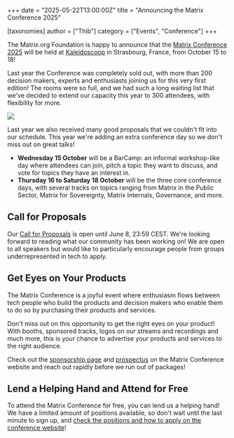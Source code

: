 +++
date = "2025-05-22T13:00:00Z"
title = "Announcing the Matrix Conference 2025"

[taxonomies]
author = ["Thib"]
category = ["Events", "Conference"]
+++


The Matrix.org Foundation is happy to announce that the [Matrix Conference 2025](https://2025.matrix.org/) will be held at [Kaleidoscoop](https://www.kaleidos.coop/) in Strasbourg, France, from October 15 to 18!

Last year the Conference was completely sold out, with more than 200 decision makers, experts and enthusiasts joining us for this very first edition! The rooms were so full, and we had such a long waiting list that we've decided to extend our capacity this year to 300 attendees, with flexibility for more.

![](/blog/img/full-capacity.webp)

<!-- more -->

Last year we also received many good proposals that we couldn't fit into our schedule. This year we're adding an extra conference day so we don't miss out on great talks!

* **Wednesday 15 October** will be a BarCamp: an informal workshop-like day where attendees can join, pitch a topic they want to discuss, and vote for topics they have an interest in.  
* **Thursday 16 to Saturday 18 October** will be the three core conference days, with several tracks on topics ranging from Matrix in the Public Sector, Matrix for Sovereignty, Matrix Internals, Governance, and more.

## Call for Proposals

Our [Call for Proposals](https://cfp.2025.matrix.org) is open until June 8, 23:59 CEST. We're looking forward to reading what our community has been working on\! We are open to all speakers but would like to particularly encourage people from groups underrepresented in tech to apply.

## Get Eyes on Your Products

The Matrix Conference is a joyful event where enthusiasm flows between tech people who build the products and decision makers who enable them to do so by purchasing their products and services.

Don't miss out on this opportunity to get the right eyes on your product\! With booths, sponsored tracks, logos on our streams and recordings and much more, this is your chance to advertise  your products and services to the right audience.

Check out the [sponsorship page](https://2025.matrix.org/sponsor/) and [prospectus](https://2025.matrix.org/documents/matrix-conference-sponsors-deck-20250506.pdf) on the Matrix Conference website and reach out rapidly before we run out of packages\!

## Lend a Helping Hand and Attend for Free

To attend the Matrix Conference for free, you can lend us a helping hand\! We have a limited amount of positions available, so don't wait until the last minute to sign up, and [check the positions and how to apply on the conference website](https://2025.matrix.org/volunteer/)\!
